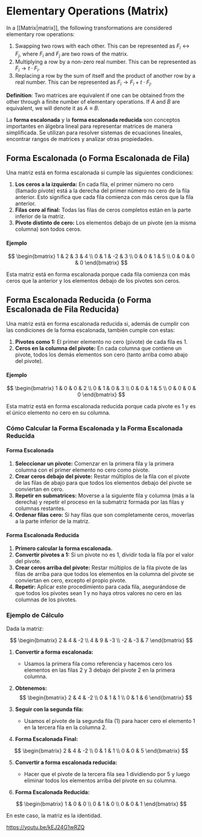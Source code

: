 # Elementary Operations (Matrix)

In a [[Matrix|matrix]], the following transformations are considered elementary row operations:

1. Swapping two rows with each other. This can be represented as $F_i \leftrightarrow F_j$, where $F_i$ and $F_j$ are two rows of the matrix.
2. Multiplying a row by a non-zero real number. This can be represented as $F_i \rightarrow t \cdot F_i$.
3. Replacing a row by the sum of itself and the product of another row by a real number. This can be represented as $F_i \rightarrow F_i + t \cdot F_j$.

**Definition**: Two matrices are equivalent if one can be obtained from the other through a finite number of elementary operations. If $A$ and $B$ are equivalent, we will denote it as $A \equiv B$.

La **forma escalonada** y la **forma escalonada reducida** son conceptos importantes en álgebra lineal para representar matrices de manera simplificada. Se utilizan para resolver sistemas de ecuaciones lineales, encontrar rangos de matrices y analizar otras propiedades.


## **Forma Escalonada** (o Forma Escalonada de Fila)
Una matriz está en forma escalonada si cumple las siguientes condiciones:

1. **Los ceros a la izquierda:** En cada fila, el primer número no cero (llamado pivote) está a la derecha del primer número no cero de la fila anterior. Esto significa que cada fila comienza con más ceros que la fila anterior.
2. **Filas cero al final:** Todas las filas de ceros completos están en la parte inferior de la matriz.
3. **Pivote distinto de cero:** Los elementos debajo de un pivote (en la misma columna) son todos ceros.

#### Ejemplo
$$
\begin{bmatrix}
1 & 2 & 3 & 4 \\
0 & 1 & -2 & 3 \\
0 & 0 & 1 & 5 \\
0 & 0 & 0 & 0
\end{bmatrix}
$$


Esta matriz está en forma escalonada porque cada fila comienza con más ceros que la anterior y los elementos debajo de los pivotes son ceros.

## **Forma Escalonada Reducida** (o Forma Escalonada de Fila Reducida)
Una matriz está en forma escalonada reducida si, además de cumplir con las condiciones de la forma escalonada, también cumple con estas:

1. **Pivotes como 1:** El primer elemento no cero (pivote) de cada fila es 1.
2. **Ceros en la columna del pivote:** En cada columna que contiene un pivote, todos los demás elementos son cero (tanto arriba como abajo del pivote).

#### Ejemplo
$$
\begin{bmatrix}
1 & 0 & 0 & 2 \\
0 & 1 & 0 & 3 \\
0 & 0 & 1 & 5 \\
0 & 0 & 0 & 0
\end{bmatrix}
$$


Esta matriz está en forma escalonada reducida porque cada pivote es 1 y es el único elemento no cero en su columna.

### **Cómo Calcular la Forma Escalonada y la Forma Escalonada Reducida**

#### Forma Escalonada
1. **Seleccionar un pivote:** Comenzar en la primera fila y la primera columna con el primer elemento no cero como pivote.
2. **Crear ceros debajo del pivote:** Restar múltiplos de la fila con el pivote de las filas de abajo para que todos los elementos debajo del pivote se conviertan en cero.
3. **Repetir en submatrices:** Moverse a la siguiente fila y columna (más a la derecha) y repetir el proceso en la submatriz formada por las filas y columnas restantes.
4. **Ordenar filas cero:** Si hay filas que son completamente ceros, moverlas a la parte inferior de la matriz.

#### Forma Escalonada Reducida
1. **Primero calcular la forma escalonada.**
2. **Convertir pivotes a 1:** Si un pivote no es 1, dividir toda la fila por el valor del pivote.
3. **Crear ceros arriba del pivote:** Restar múltiplos de la fila pivote de las filas de arriba para que todos los elementos en la columna del pivote se conviertan en cero, excepto el propio pivote.
4. **Repetir:** Aplicar este procedimiento para cada fila, asegurándose de que todos los pivotes sean 1 y no haya otros valores no cero en las columnas de los pivotes.

### Ejemplo de Cálculo
Dada la matriz:

$$
\begin{bmatrix}
2 & 4 & -2 \\
4 & 9 & -3 \\
-2 & -3 & 7
\end{bmatrix}
$$

1. **Convertir a forma escalonada:**
    - Usamos la primera fila como referencia y hacemos cero los elementos en las filas 2 y 3 debajo del pivote 2 en la primera columna.

2. **Obtenemos:**
$$
\begin{bmatrix}
2 & 4 & -2 \\
0 & 1 & 1 \\
0 & 1 & 6
\end{bmatrix}
$$

3. **Seguir con la segunda fila:**
    - Usamos el pivote de la segunda fila (1) para hacer cero el elemento 1 en la tercera fila en la columna 2.

4. **Forma Escalonada Final:**

$$
\begin{bmatrix}
2 & 4 & -2 \\
0 & 1 & 1 \\
0 & 0 & 5
\end{bmatrix}
$$

5. **Convertir a forma escalonada reducida:**
    - Hacer que el pivote de la tercera fila sea 1 dividiendo por 5 y luego eliminar todos los elementos arriba del pivote en su columna.

6. **Forma Escalonada Reducida:**

$$
\begin{bmatrix}
1 & 0 & 0 \\
0 & 1 & 0 \\
0 & 0 & 1
\end{bmatrix}
$$

En este caso, la matriz es la identidad.


https://youtu.be/kEJ24G1wRZQ


